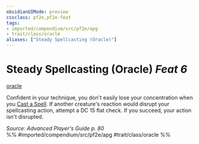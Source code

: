 ```yaml
---
obsidianUIMode: preview
cssclass: pf2e,pf2e-feat
tags:
- imported/compendium/src/pf2e/apg
- trait/class/oracle
aliases: ["Steady Spellcasting (Oracle)"]
---
```

# Steady Spellcasting (Oracle)  *Feat 6*  
[oracle](rules/traits/oracle-apg.md)  


Confident in your technique, you don't easily lose your concentration when you [Cast a Spell](cast-a-spell.md). If another creature's reaction would disrupt your spellcasting action, attempt a DC 15 flat check. If you succeed, your action isn't disrupted.

*Source: Advanced Player's Guide p. 80*  
%% #imported/compendium/src/pf2e/apg #trait/class/oracle %%